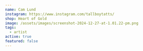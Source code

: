 ```yaml
---
name: Cam Lund
instagram: https://www.instagram.com/tallboytatts/
shop: Heart of Gold
image: /assets/images/screenshot-2024-12-27-at-1.01.22-pm.png
tags:
  - artist
active: true
featured: false
---
```

